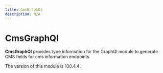 ```yaml
---
title: CmsGraphQl
description: N/A
---
```


# CmsGraphQl

**CmsGraphQl** provides type information for the GraphQl module
to generate CMS fields for cms information endpoints.

<InlineAlert slots="text" />
The version of this module is 100.4.4.
